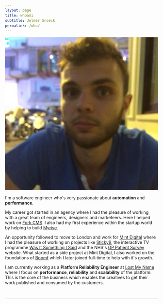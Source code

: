 ```yaml
---
layout: page
title: whoami
subtitle: Jelmer Snoeck
permalink: /who/
---
```


<img class="col one right" src="/img/avatar.jpg">

<p>
I'm a software engineer who's very passionate about <b>automation</b> and <b>performance</b>.
</p>

<p>
My career got started in an agency where I had the pleasure of working with a great team of engineers, designers and marketeers. Here I helped work on <a href="http://www.fork-cms.com/" target="_blank">Fork CMS</a>. I also had my first experience within the startup world by helping to build <a href="http://myri.se/" target="_blank">Myrise</a>.
</p>

<p>
An opportunity followed to move to London and work for <a href="https://mintdigital.com/" target="_blank">Mint Digital</a> where I had the pleasure of working on projects like <a href="https://sticky9.com/" target="_blank">Sticky9</a>, the interactive TV programme <a href="https://en.wikipedia.org/wiki/Was_It_Something_I_Said%3F_(TV_series)" target="_blank">Was It Something I Said</a> and the NHS's <a href="https://gp-patient.co.uk/" target="_blank">GP Patient Survey</a> website. What started as a side project at Mint Digital, I also worked on the foundations of <a href="https://boomf.com/" target="_blank">Boomf</a> which I later joined full-time to help with it's growth.
</p>

<p>
I am currently working as a <b>Platform Reliability Engineer</b> at <a href="https://www.lostmy.name/" target="_blank">Lost My Name</a> where I focus on <b>performance</b>, <b>reliability</b> and <b>scalability</b> of the platform. This is the core of the business which enables the creatives to get their work published and consumed by the customers.
</p>

<br/>
<hr/>
<br/>
<span class="contacticon center">
	<a href="mailto:hi@jelmer.is"><i class="fa fa-envelope-square"></i></a>
	<a href="https://github.com/jelmersnoeck" target="_blank"><i class="fa fa-github-square"></i></a>
	<a href="https://twitter.com/jelmersnoeck" target="_blank"><i class="fa fa-twitter-square"></i></a>
	<a href="https://instagram.com/jelmersnoeck" target="_blank"><i class="fa fa-instagram"></i></a>
</span>
